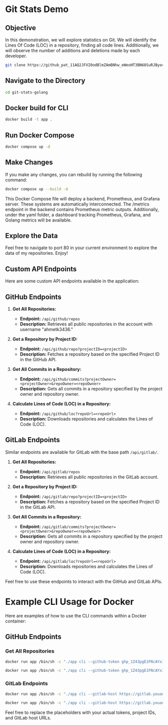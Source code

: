 # Git Stats Demo

## Objective
In this demonstration, we will explore statistics on Git. We will identify the Lines Of Code (LOC) in a repository, finding all code lines. Additionally, we will observe the number of additions and deletions made by each developer.

```bash
git clone https://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@github.com/ahmetk3436/git-stats-golang
```

## Navigate to the Directory
```bash
cd git-stats-golang
```
## Docker build for CLI
```bash
docker build -t app .
```
## Run Docker Compose
```bash
docker compose up -d
```

## Make Changes

If you make any changes, you can rebuild by running the following command:

```bash
docker compose up --build -d
```
This Docker Compose file will deploy a backend, Prometheus, and Grafana server. These systems are automatically interconnected. The /metrics endpoint in the backend contains Prometheus metric outputs. Additionally, under the yaml folder, a dashboard tracking Prometheus, Grafana, and Golang metrics will be available.

## Explore the Data

Feel free to navigate to port 80 in your current environment to explore the data of my repositories. Enjoy!

## Custom API Endpoints

Here are some custom API endpoints available in the application:

## GitHub Endpoints

1. **Get All Repositories:**
    - **Endpoint:** `/api/github/repos`
    - **Description:** Retrieves all public repositories in the account with username "ahmetk3436."

2. **Get a Repository by Project ID:**
    - **Endpoint:** `/api/github/repo?projectID=<projectID>`
    - **Description:** Fetches a repository based on the specified Project ID in the GitHub API.

3. **Get All Commits in a Repository:**
    - **Endpoint:** `/api/github/commits?projectOwner=<projectOwner>&repoOwner=<repoOwner>`
    - **Description:** Gets all commits in a repository specified by the project owner and repository owner.

4. **Calculate Lines of Code (LOC) in a Repository:**
    - **Endpoint:** `/api/github/loc?repoUrl=<repoUrl>`
    - **Description:** Downloads repositories and calculates the Lines of Code (LOC).

## GitLab Endpoints

Similar endpoints are available for GitLab with the base path `/api/gitlab/`.

1. **Get All Repositories:**
    - **Endpoint:** `/api/gitlab/repos`
    - **Description:** Retrieves all public repositories in the GitLab account.

2. **Get a Repository by Project ID:**
    - **Endpoint:** `/api/gitlab/repo?projectID=<projectID>`
    - **Description:** Fetches a repository based on the specified Project ID in the GitLab API.

3. **Get All Commits in a Repository:**
    - **Endpoint:** `/api/gitlab/commits?projectOwner=<projectOwner>&repoOwner=<repoOwner>`
    - **Description:** Gets all commits in a repository specified by the project owner and repository owner.

4. **Calculate Lines of Code (LOC) in a Repository:**
    - **Endpoint:** `/api/gitlab/loc?repoUrl=<repoUrl>`
    - **Description:** Downloads repositories and calculates the Lines of Code (LOC).

Feel free to use these endpoints to interact with the GitHub and GitLab APIs.

# Example CLI Usage for Docker

Here are examples of how to use the CLI commands within a Docker container:

## GitHub Endpoints

### Get All Repositories
```bash
docker run app /bin/sh -c "./app cli --github-token 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"
```
```bash
docker run app /bin/sh -c "./app cli --github-token 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 --project-id 621058402"
```
### GitLab Endpoints
```bash
docker run app /bin/sh -c "./app cli --gitlab-host https://gitlab.youandus.net --gitlab-token glpat-FiBYym_JyJPkhsmxVydv"
```

```bash
docker run app /bin/sh -c "./app cli --gitlab-host https://gitlab.youandus.net --gitlab-token glpat-FiBYym_JyJPkhsmxVydv --project-id 3"
```
Feel free to replace the placeholders with your actual tokens, project IDs, and GitLab host URLs.

